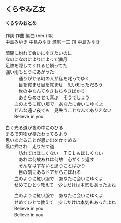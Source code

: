 
## くらやみ乙女
#### くらやみおとめ
   
作詞  作曲  編曲 (Ver.)   唄   
中島みゆき   中島みゆき   瀬尾一三 (1)  中島みゆき   
   
   
暗闇に紛れて会いにゆきたいのに   
なのになのによりによって満月   
足跡を隠してくれると頼ってた   
強い雨もとうにあがった   
　　　通りがかる町の人が私を叱ってゆく   
　　　目を覚ませ目を覚ませ　思い知っただろう   
　　　世の中なんてやきもちやきばかり   
　　　あきらめさせて喜ぶ　そうでしょう   
　　血のように紅い服で　あなたに会いにゆくよ   
　　どんな遠い夜でも　見失うことなんてありえない   
　　Believe in you   
   
白く光る道が夜の中にのびる   
まるで刃物が横たわってるよう   
思いあたることが思い出をかすめる   
風に押され　走りだす道   
　　　訪れてはほしくない　ＴＥＬもほしくない   
　　　あれは何故あれは何故　心がくり返す   
　　　そんなはずないと思うことばかり   
　　　目の前にあるドアからこぼれる   
　　血のように紅い服で　あなたに会いにゆくよ   
　　せめてひとつ教えて　少しだけは本気もあったよね   
   
　　血のように紅い服で　あなたに会いにゆくよ   
　　せめてひとつ教えて　少しだけは本気もあったよね   
　　Believe in you   
　　Believe in you   